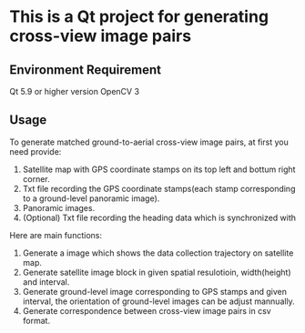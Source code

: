# This is a Qt project for generating cross-view image pairs
## Environment Requirement
Qt 5.9 or higher version
OpenCV 3

## Usage
To generate matched ground-to-aerial cross-view image pairs, at first you need provide:
1. Satellite map with GPS coordinate stamps on its top left and bottum right corner. 
2. Txt file recording the GPS coordinate stamps(each stamp corresponding to a ground-level panoramic image).
3. Panoramic images.
4. (Optional) Txt file recording the heading data which is synchronized with 

Here are main functions:
1. Generate a image which shows the data collection trajectory on satellite map.
2. Generate satellite image block in given spatial resulotioin, width(height) and interval.
3. Generate ground-level image corresponding to GPS stamps and given interval, the orientation of ground-level images can be adjust mannually.
4. Generate correspondence between cross-view image pairs in csv format.



